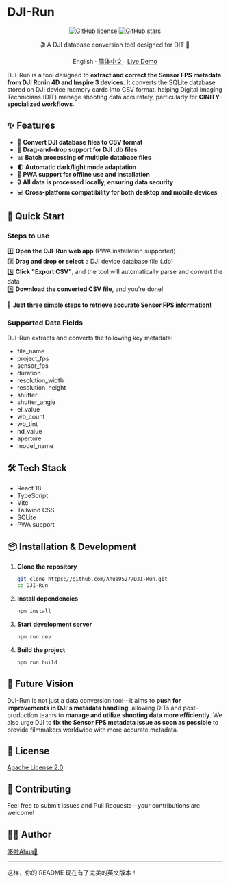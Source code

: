 
# DJI-Run

<div align="center">

[![GitHub license](https://img.shields.io/github/license/Ahua9527/DJI-Run)](https://github.com/Ahua9527/DJI-Run/blob/main/LICENSE)
![GitHub stars](https://img.shields.io/github/stars/Ahua9527/DJI-Run)

🎬 A DJI database conversion tool designed for DIT 🚀

English · [简体中文](./README.md) · [Live Demo](https://djirun.ahua.space)

</div>

DJI-Run is a tool designed to **extract and correct the Sensor FPS metadata from DJI Ronin 4D and Inspire 3 devices**. It converts the SQLite database stored on DJI device memory cards into CSV format, helping Digital Imaging Technicians (DIT) manage shooting data accurately, particularly for **CINITY-specialized workflows**.

## ✨ Features

- 🔄 **Convert DJI database files to CSV format**
- 🎯 **Drag-and-drop support for DJI .db files**
- 📊 **Batch processing of multiple database files**
- 🌓 **Automatic dark/light mode adaptation**
- 📱 **PWA support for offline use and installation**
- 🔒 **All data is processed locally, ensuring data security**
- 💻 **Cross-platform compatibility for both desktop and mobile devices**

## 🚀 Quick Start

### Steps to use

1️⃣ **Open the DJI-Run web app** (PWA installation supported)  
2️⃣ **Drag and drop or select** a DJI device database file (.db)  
3️⃣ **Click "Export CSV"**, and the tool will automatically parse and convert the data  
4️⃣ **Download the converted CSV file**, and you're done!  

🎯 **Just three simple steps to retrieve accurate Sensor FPS information!**

### Supported Data Fields

DJI-Run extracts and converts the following key metadata:

- file_name
- project_fps	
- sensor_fps
- duration
- resolution_width
- resolution_height
- shutter
- shutter_angle
- ei_value
- wb_count
- wb_tint
- nd_value
- aperture
- model_name

## 🛠 Tech Stack

- React 18
- TypeScript
- Vite
- Tailwind CSS
- SQLite
- PWA support

## 📦 Installation & Development

1. **Clone the repository**
   ```bash
   git clone https://github.com/Ahua9527/DJI-Run.git
   cd DJI-Run
   ```
2. **Install dependencies**
   ```bash
   npm install
   ```
3. **Start development server**
   ```bash
   npm run dev
   ```
4. **Build the project**
   ```bash
   npm run build
   ```

## 🎯 Future Vision

DJI-Run is not just a data conversion tool—it aims to **push for improvements in DJI's metadata handling**, allowing DITs and post-production teams to **manage and utilize shooting data more efficiently**. We also urge DJI to **fix the Sensor FPS metadata issue as soon as possible** to provide filmmakers worldwide with more accurate metadata.

## 📃 License

[Apache License 2.0](LICENSE)

## 🤝 Contributing

Feel free to submit Issues and Pull Requests—your contributions are welcome!

## 👨‍💻 Author

[哆啦Ahua🌱 ](https://github.com/Ahua9527)  

---

这样，你的 README 现在有了完美的英文版本！
